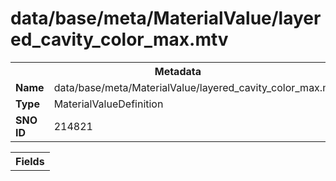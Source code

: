 <h1>data/base/meta/MaterialValue/layered_cavity_color_max.mtv</h1><table><tr><th colspan="100%">Metadata</th></tr><tr><td><b>Name</b></td><td>data/base/meta/MaterialValue/layered_cavity_color_max.mtv</td></tr><tr><td><b>Type</b></td><td>MaterialValueDefinition</td></tr><tr><td><b>SNO ID</b></td><td>214821</td></tr></table>

<table><tr><th colspan="100%">Fields</th></tr></table>

